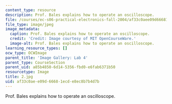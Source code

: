 ```yaml
---
content_type: resource
description: Prof. Bales explains how to operate an oscilloscope.
file: /courses/ec-s06-practical-electronics-fall-2004/af33c0aee09d66681ecde8ec8b7b4d7b_2.jpg
file_type: image/jpeg
image_metadata:
  caption: Prof. Bales explains how to operate an oscilloscope.
  credit: 'Credit: Image courtesy of MIT OpenCourseWare.'
  image-alt: Prof. Bales explains how to operate an oscilloscope.
learning_resource_types: []
ocw_type: OCWImage
parent_title: 'Image Gallery: Lab 4'
parent_type: CourseSection
parent_uid: a85b4850-6d14-5356-fbd0-e6fab6371b50
resourcetype: Image
title: 2.jpg
uid: af33c0ae-e09d-6668-1ecd-e8ec8b7b4d7b
---
```

Prof. Bales explains how to operate an oscilloscope.

